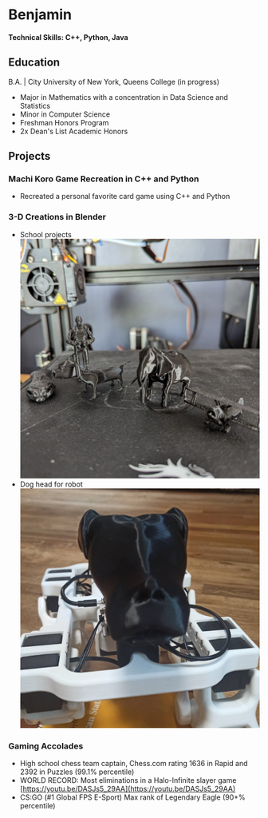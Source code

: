 # Benjamin

#### Technical Skills: C++, Python, Java

## Education
 B.A. | City University of New York, Queens College (in progress)
- Major in Mathematics with a concentration in Data Science and Statistics
- Minor in Computer Science
- Freshman Honors Program
- 2x Dean's List Academic Honors

## Projects
### Machi Koro Game Recreation in C++ and Python
- Recreated a personal favorite card game using C++ and Python

### 3-D Creations in Blender
- School projects
  ![](/assets/final3dprintsWeb2SQ.jpeg)
- Dog head for robot
  ![](/assets/dogHeadPic1.jpg)

### Gaming Accolades
- High school chess team captain, Chess.com rating 1636 in Rapid and 2392 in Puzzles (99.1% percentile)
- WORLD RECORD: Most eliminations in a Halo-Infinite slayer game
  [https://youtu.be/DASJs5_29AA](https://youtu.be/DASJs5_29AA)
- CS:GO (#1 Global FPS E-Sport) Max rank of Legendary Eagle (90+% percentile)
